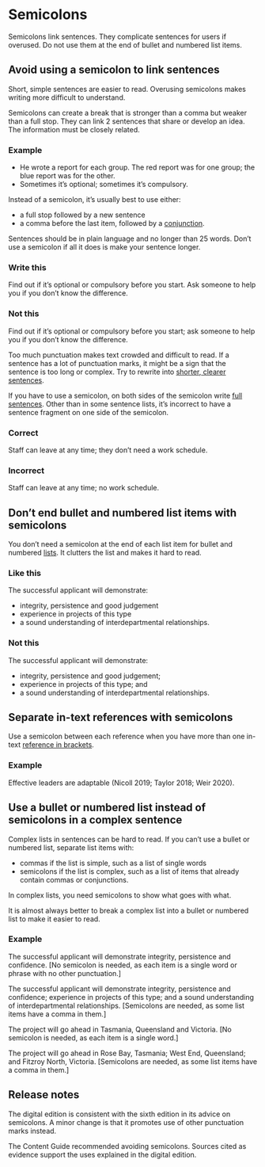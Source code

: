 Semicolons
==========

Semicolons link sentences. They complicate sentences for users if overused. Do not use them at the end of bullet and numbered list items.

Avoid using a semicolon to link sentences
-----------------------------------------

Short, simple sentences are easier to read. Overusing semicolons makes writing more difficult to understand.

Semicolons can create a break that is stronger than a comma but weaker than a full stop. They can link 2 sentences that share or develop an idea. The information must be closely related.

### Example

*   He wrote a report for each group. The red report was for one group; the blue report was for the other.
*   Sometimes it’s optional; sometimes it’s compulsory.

Instead of a semicolon, it’s usually best to use either:

*   a full stop followed by a new sentence
*   a comma before the last item, followed by a [conjunction](/node/129).

Sentences should be in plain language and no longer than 25 words. Don’t use a semicolon if all it does is make your sentence longer.

### Write this

Find out if it’s optional or compulsory before you start. Ask someone to help you if you don’t know the difference.

### Not this

Find out if it’s optional or compulsory before you start; ask someone to help you if you don’t know the difference.

Too much punctuation makes text crowded and difficult to read. If a sentence has a lot of punctuation marks, it might be a sign that the sentence is too long or complex. Try to rewrite into [shorter, clearer sentences](/node/204).

If you have to use a semicolon, on both sides of the semicolon write [full sentences](/node/120). Other than in some sentence lists, it’s incorrect to have a sentence fragment on one side of the semicolon.

### Correct

Staff can leave at any time; they don’t need a work schedule.

### Incorrect

Staff can leave at any time; no work schedule. 

Don’t end bullet and numbered list items with semicolons
--------------------------------------------------------

You don’t need a semicolon at the end of each list item for bullet and numbered [lists](/node/56). It clutters the list and makes it hard to read.

### Like this

The successful applicant will demonstrate:

*   integrity, persistence and good judgement
*   experience in projects of this type
*   a sound understanding of interdepartmental relationships.

### Not this

The successful applicant will demonstrate:

*   integrity, persistence and good judgement;
*   experience in projects of this type; and
*   a sound understanding of interdepartmental relationships.

Separate in-text references with semicolons
-------------------------------------------

Use a semicolon between each reference when you have more than one in-text [reference in brackets](/node/181).

### Example

Effective leaders are adaptable (Nicoll 2019; Taylor 2018; Weir 2020).

Use a bullet or numbered list instead of semicolons in a complex sentence
-------------------------------------------------------------------------

Complex lists in sentences can be hard to read. If you can’t use a bullet or numbered list, separate list items with:

*   commas if the list is simple, such as a list of single words
*   semicolons if the list is complex, such as a list of items that already contain commas or conjunctions.

In complex lists, you need semicolons to show what goes with what.

It is almost always better to break a complex list into a bullet or numbered list to make it easier to read.

### Example

The successful applicant will demonstrate integrity, persistence and confidence. \[No semicolon is needed, as each item is a single word or phrase with no other punctuation.\]

The successful applicant will demonstrate integrity, persistence and confidence; experience in projects of this type; and a sound understanding of interdepartmental relationships. \[Semicolons are needed, as some list items have a comma in them.\]

The project will go ahead in Tasmania, Queensland and Victoria. \[No semicolon is needed, as each item is a single word.\]

The project will go ahead in Rose Bay, Tasmania; West End, Queensland; and Fitzroy North, Victoria. \[Semicolons are needed, as some list items have a comma in them.\]

Release notes
-------------

The digital edition is consistent with the sixth edition in its advice on semicolons. A minor change is that it promotes use of other punctuation marks instead.

The Content Guide recommended avoiding semicolons. Sources cited as evidence support the uses explained in the digital edition.